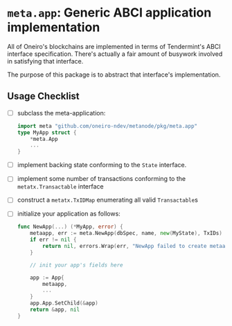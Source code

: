 # `meta.app`: Generic ABCI application implementation

All of Oneiro's blockchains are implemented in terms of Tendermint's ABCI interface specification. There's actually a fair amount of busywork involved in satisfying that interface.

The purpose of this package is to abstract that interface's implementation.

## Usage Checklist

- [ ] subclass the meta-application:

    ```go
    import meta "github.com/oneiro-ndev/metanode/pkg/meta.app"
    type MyApp struct {
        *meta.App
        ...
    }
    ```

- [ ] implement backing state conforming to the `State` interface.
- [ ] implement some number of transactions conforming to the `metatx.Transactable` interface
- [ ] construct a `metatx.TxIDMap` enumerating all valid `Transactable`s
- [ ] initialize your application as follows:

    ```go
    func NewApp(...) (*MyApp, error) {
        metaapp, err := meta.NewApp(dbSpec, name, new(MyState), TxIDs)
        if err != nil {
            return nil, errors.Wrap(err, "NewApp failed to create metaapp")
        }

        // init your app's fields here

        app := App{
            metaapp,
            ...
        }
        app.App.SetChild(&app)
        return &app, nil
    }
    ```
